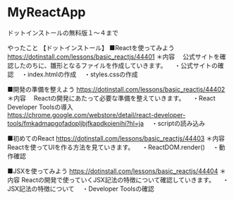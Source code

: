# MyReactApp
ドットインストールの無料版１〜４まで

やったこと
【ドットインストール】
■Reactを使ってみよう
https://dotinstall.com/lessons/basic_reactjs/44401
＊内容
　公式サイトを確認したのちに、雛形となるファイルを作成していきます。
　・公式サイトの確認
　・index.htmlの作成
　・styles.cssの作成

■開発の準備を整えよう
https://dotinstall.com/lessons/basic_reactjs/44402
＊内容
　Reactの開発にあたって必要な準備を整えていきます。
　・React Developer Toolsの導入
　　https://chrome.google.com/webstore/detail/react-developer-tools/fmkadmapgofadopljbjfkapdkoienihi?hl=ja
　・scriptの読み込み

■初めてのReact
https://dotinstall.com/lessons/basic_reactjs/44403
＊内容
Reactを使ってUIを作る方法を見ていきます。
　・ReactDOM.render()
　・動作確認

■JSXを使ってみよう
https://dotinstall.com/lessons/basic_reactjs/44404
＊内容
Reactの開発で使っていくJSX記法の特徴について確認していきます。
　・JSX記法の特徴について
　・Developer Toolsの確認
